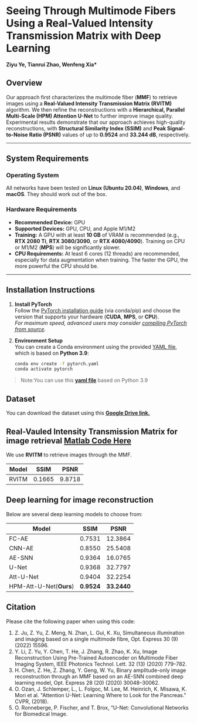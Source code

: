 # Seeing Through Multimode Fibers Using a Real-Valued Intensity Transmission Matrix with Deep Learning
**Ziyu Ye, Tianrui Zhao, Wenfeng Xia\***

## Overview
Our approach first characterizes the multimode fiber (**MMF**) to retrieve images using a **Real-Valued Intensity Transmission Matrix (RVITM)** algorithm. We then refine the reconstructions with a **Hierarchical, Parallel Multi-Scale (HPM) Attention U-Net** to further improve image quality. Experimental results demonstrate that our approach achieves high-quality reconstructions, with **Structural Similarity Index (SSIM)** and **Peak Signal-to-Noise Ratio (PSNR)** values of up to **0.9524** and **33.244 dB**, respectively.

---

## System Requirements

### Operating System
All networks have been tested on **Linux (Ubuntu 20.04)**, **Windows**, and **macOS**. They should work out of the box.

### Hardware Requirements
- **Recommended Device:** GPU  
- **Supported Devices:** GPU, CPU, and Apple M1/M2  
- **Training:** A GPU with at least **10 GB** of VRAM is recommended (e.g., **RTX 2080 Ti**, **RTX 3080/3090**, or **RTX 4080/4090**). Training on CPU or M1/M2 (**MPS**) will be significantly slower.  
- **CPU Requirements:** At least 6 cores (12 threads) are recommended, especially for data augmentation when training. The faster the GPU, the more powerful the CPU should be.

---

## Installation Instructions

1. **Install PyTorch**  
   Follow the [PyTorch installation guide](https://pytorch.org/get-started/locally/) (via conda/pip) and choose the version that supports your hardware (**CUDA**, **MPS**, or **CPU**).  
   *For maximum speed, advanced users may consider [compiling PyTorch from source](https://github.com/pytorch/pytorch#from-source).*

2. **Environment Setup**  
   You can create a Conda environment using the provided [YAML file](https://github.com/Zye3/Speckle-Image-Reconstruction/blob/master/pytorch.yaml), which is based on **Python 3.9**:
   ```bash
   conda env create -f pytorch.yaml
   conda activate pytorch


>Note:You can use this __[yaml file](https://github.com/Zye3/Speckle-Image-Reconstruction/blob/master/pytorch.yaml)__ based on Python 3.9

## Dataset
You can download the dataset using this __[Google Drive link.](https://drive.google.com/drive/folders/1X6b-sYlbe0j2Sp6p-3X7M7HJE2f4iPwn)__


## Real-Vauled Intensity Transmission Matrix for image retrieval __[Matlab Code Here](https://github.com/Zye3/Speckle-Image-Reconstruction/blob/master/calculate_RVITM.m)__
We use __RVITM__ to retrieve images through the MMF.

| Model         | SSIM    | PSNR    |
|---------------|---------|---------|
| RVITM         | 0.1665  | 9.8718  |

## Deep learning for image reconstruction
Below are several deep learning models to choose from:

| Model         | SSIM    | PSNR    |
|---------------|---------|---------|
| FC-AE         | 0.7531  | 12.3864 |
| CNN-AE        | 0.8550  | 25.5408 |
| AE-SNN        | 0.9364  | 16.0765 |
| U-Net         | 0.9368  | 32.7797 |
| Att-U-Net     | 0.9404  | 32.2254 |
| HPM-Att-U-Net(__Ours__) | __0.9524__  | __33.2440__ |

## Citation

Please cite the following paper when using this code:
1. Z. Ju, Z. Yu, Z. Meng, N. Zhan, L. Gui, K. Xu, Simultaneous illumination and imaging based on a single multimode fibre, Opt. Express 30 (9) (2022) 15596.
2. Y. Li, Z. Yu, Y. Chen, T. He, J. Zhang, R. Zhao, K. Xu, Image Reconstruction Using Pre-Trained Autoencoder on Multimode Fiber Imaging System, IEEE Photonics Technol. Lett. 32 (13) (2020) 779–782.
3. H. Chen, Z. He, Z. Zhang, Y. Geng, W. Yu, Binary amplitude-only image reconstruction through an MMF based on an AE-SNN combined deep learning model, Opt. Express 28 (20) (2020) 30048–30062.
4. O. Ozan, J. Schlemper, L., L. Folgoc, M. Lee, M. Heinrich, K. Misawa, K. Mori et al. "Attention U-Net: Learning Where to Look for the Pancreas." CVPR, (2018).
5. O. Ronneberge, P. Fischer, and T. Brox, “U-Net: Convolutional Networks for Biomedical Image.






